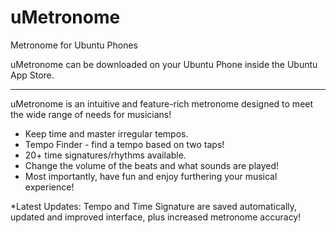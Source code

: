 # uMetronome
Metronome for Ubuntu Phones

uMetronome can be downloaded on your Ubuntu Phone inside the Ubuntu App Store.
<hr>
uMetronome is an intuitive and feature-rich metronome designed to meet the wide range of needs for musicians! 

<ul>
<li>Keep time and master irregular tempos.</li>
<li>Tempo Finder - find a tempo based on two taps! </li>
<li> 20+ time signatures/rhythms available. </li>
<li> Change the volume of the beats and what sounds are played! </li>
<li> Most importantly, have fun and enjoy furthering your musical experience! </li>
</ul>
*Latest Updates: Tempo and Time Signature are saved automatically, updated and improved interface, plus increased metronome accuracy!


